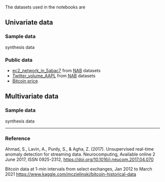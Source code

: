 The datasets used in the notebooks are

## Univariate data

### Sample data
synthesis data

### Public data
- [ec2_network_in_5abac7](https://github.com/numenta/NAB/blob/master/data/realAWSCloudwatch/ec2_network_in_5abac7.csv) from [NAB](https://github.com/numenta/NAB) datasets
- [Twitter_volume_AAPL](https://github.com/numenta/NAB/blob/master/data/realTweets/Twitter_volume_AAPL.csv) from [NAB](https://github.com/numenta/NAB) datasets
- [Bitcoin price](https://www.kaggle.com/mczielinski/bitcoin-historical-data)

## Multivariate data

### Sample data
synthesis data

---
### Reference

Ahmad, S., Lavin, A., Purdy, S., & Agha, Z. (2017). Unsupervised real-time anomaly detection for streaming data. Neurocomputing, Available online 2 June 2017, ISSN 0925-2312, https://doi.org/10.1016/j.neucom.2017.04.070

Bitcoin data at 1-min intervals from select exchanges, Jan 2012 to March 2021 https://www.kaggle.com/mczielinski/bitcoin-historical-data
